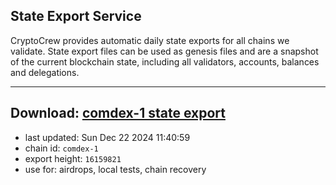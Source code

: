 ## State Export Service
CryptoCrew provides automatic daily state exports for all chains we validate. State export files can be used as genesis files and are a snapshot of the current blockchain state, including all validators, accounts, balances and delegations.

---
**Download: [comdex-1 state export](https://dl-eu2.ccvalidators.com/SERVICE/comdex/comdex-1_export_16159821.json)**
---

- last updated: Sun Dec 22 2024 11:40:59
- chain id: `comdex-1`
- export height: `16159821`
- use for: airdrops, local tests, chain recovery
